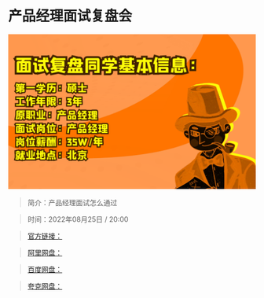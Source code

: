 # 产品经理面试复盘会

![img](../../assets/e7c683f0ddde4cab83a58f273e4aa1df.png)

> 简介：产品经理面试怎么通过

> 时间：2022年08月25日 / 20:00

> [官方链接：]()

> [阿里网盘：]()

> [百度网盘：]()

> [夸克网盘：]()
